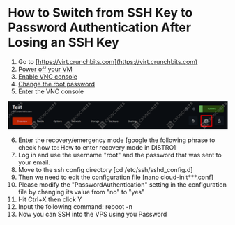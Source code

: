 # How to Switch from SSH Key to Password Authentication After Losing an SSH Key

1. Go to [https://virt.crunchbits.com](https://virt.crunchbits.com) 
2. [Power off your VM](https://www.notion.so/Using-the-basic-functions-of-the-server-102f2d21f0f44ac5b694603d41357ed6?pvs=21)
3. [Enable VNC console](https://www.notion.so/Using-the-basic-functions-of-the-server-102f2d21f0f44ac5b694603d41357ed6?pvs=21)
4. [Change the root password](https://www.notion.so/Using-the-basic-functions-of-the-server-102f2d21f0f44ac5b694603d41357ed6?pvs=21)
5. Enter the VNC console
    
![46375456745645 (1).png](How%20to%20Switch%20from%20SSH%20Key%20to%20Password%20Authenticat%201324f4be317a4dc8b791e69dd84e6594/46375456745645_(1).png)
    
6. Enter the recovery/emergency mode [google the following phrase to check how to: How to enter recovery mode in DISTRO]
7. Log in and use the username "root" and the password that was sent to your email.
8. Move to the ssh config directory [cd /etc/ssh/sshd_config.d]
9. Then we need to edit the configuration file [nano cloud-init***.conf]
10. Please modify the "PasswordAuthentication" setting in the configuration file by changing its value from "no" to "yes"
11. Hit Ctrl+X then click Y
12. Input the following command: reboot -n
13. Now you can SSH into the VPS using you Password